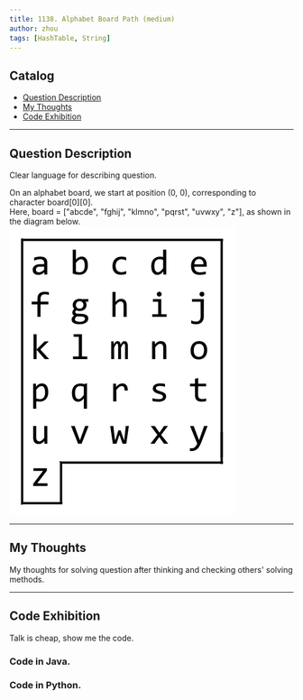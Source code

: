 ```yaml
---
title: 1138. Alphabet Board Path (medium)                   
author: zhou      
tags: [HashTable, String]            
---
```


       

## Catalog  
+ [Question Description](#partI)
+ [My Thoughts](#partII)
+ [Code Exhibition](#partIII)

----------------------------------

## Question Description
Clear language for describing question.    

On an alphabet board, we start at position (0, 0), corresponding to character board[0][0].     
Here, board = ["abcde", "fghij", "klmno", "pqrst", "uvwxy", "z"], as shown in the diagram below.     
![Explain Image1](img/img1138.png ) 


----------------------------------

## My Thoughts
My thoughts for solving question after thinking and checking others' solving methods.        








----------------------------------

## Code Exhibition
Talk is cheap, show me the code.    
### Code in Java.     



### Code in Python.   




